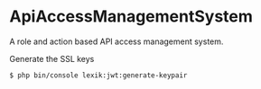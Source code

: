 # ApiAccessManagementSystem
A role and action based API access management system.

Generate the SSL keys
~~~~~~~~~~~~~~~~~~~~~
$ php bin/console lexik:jwt:generate-keypair